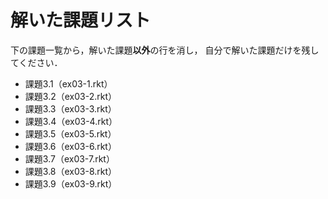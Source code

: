 # 解いた課題リスト

下の課題一覧から，解いた課題**以外**の行を消し，
自分で解いた課題だけを残してください．

* 課題3.1（ex03-1.rkt）
* 課題3.2（ex03-2.rkt）
* 課題3.3（ex03-3.rkt）
* 課題3.4（ex03-4.rkt）
* 課題3.5（ex03-5.rkt）
* 課題3.6（ex03-6.rkt）
* 課題3.7（ex03-7.rkt）
* 課題3.8（ex03-8.rkt）
* 課題3.9（ex03-9.rkt）
